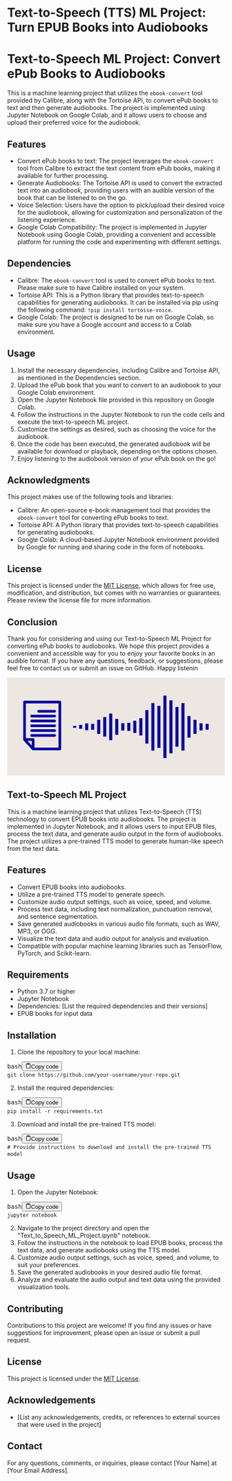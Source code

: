 # Text-to-Speech (TTS) ML Project: Turn EPUB Books into Audiobooks

# Text-to-Speech ML Project: Convert ePub Books to Audiobooks

This is a machine learning project that utilizes the `ebook-convert` tool provided by Calibre, along with the Tortoise API, to convert ePub books to text and then generate audiobooks. The project is implemented using Jupyter Notebook on Google Colab, and it allows users to choose and upload their preferred voice for the audiobook.

## Features

* Convert ePub books to text: The project leverages the `ebook-convert` tool from Calibre to extract the text content from ePub books, making it available for further processing.
* Generate Audiobooks: The Tortoise API is used to convert the extracted text into an audiobook, providing users with an audible version of the book that can be listened to on the go.
* Voice Selection: Users have the option to pick/upload their desired voice for the audiobook, allowing for customization and personalization of the listening experience.
* Google Colab Compatibility: The project is implemented in Jupyter Notebook using Google Colab, providing a convenient and accessible platform for running the code and experimenting with different settings.

## Dependencies

* Calibre: The `ebook-convert` tool is used to convert ePub books to text. Please make sure to have Calibre installed on your system.
* Tortoise API: This is a Python library that provides text-to-speech capabilities for generating audiobooks. It can be installed via pip using the following command: `!pip install tortoise-voice`.
* Google Colab: The project is designed to be run on Google Colab, so make sure you have a Google account and access to a Colab environment.

## Usage

1. Install the necessary dependencies, including Calibre and Tortoise API, as mentioned in the Dependencies section.
2. Upload the ePub book that you want to convert to an audiobook to your Google Colab environment.
3. Open the Jupyter Notebook file provided in this repository on Google Colab.
4. Follow the instructions in the Jupyter Notebook to run the code cells and execute the text-to-speech ML project.
5. Customize the settings as desired, such as choosing the voice for the audiobook.
6. Once the code has been executed, the generated audiobook will be available for download or playback, depending on the options chosen.
7. Enjoy listening to the audiobook version of your ePub book on the go!

## Acknowledgments

This project makes use of the following tools and libraries:

* Calibre: An open-source e-book management tool that provides the `ebook-convert` tool for converting ePub books to text.
* Tortoise API: A Python library that provides text-to-speech capabilities for generating audiobooks.
* Google Colab: A cloud-based Jupyter Notebook environment provided by Google for running and sharing code in the form of notebooks.

## License

This project is licensed under the [MIT License](https://chat.openai.com/c/LICENSE), which allows for free use, modification, and distribution, but comes with no warranties or guarantees. Please review the license file for more information.

## Conclusion

Thank you for considering and using our Text-to-Speech ML Project for converting ePub books to audiobooks. We hope this project provides a convenient and accessible way for you to enjoy your favorite books in an audible format. If you have any questions, feedback, or suggestions, please feel free to contact us or submit an issue on GitHub. Happy listenin

![1681477053391](image/readme/1681477053391.png)

## Text-to-Speech ML Project

This is a machine learning project that utilizes Text-to-Speech (TTS) technology to convert EPUB books into audiobooks. The project is implemented in Jupyter Notebook, and it allows users to input EPUB files, process the text data, and generate audio output in the form of audiobooks. The project utilizes a pre-trained TTS model to generate human-like speech from the text data.

## Features

* Convert EPUB books into audiobooks.
* Utilize a pre-trained TTS model to generate speech.
* Customize audio output settings, such as voice, speed, and volume.
* Process text data, including text normalization, punctuation removal, and sentence segmentation.
* Save generated audiobooks in various audio file formats, such as WAV, MP3, or OGG.
* Visualize the text data and audio output for analysis and evaluation.
* Compatible with popular machine learning libraries such as TensorFlow, PyTorch, and Scikit-learn.

## Requirements

* Python 3.7 or higher
* Jupyter Notebook
* Dependencies: [List the required dependencies and their versions]
* EPUB books for input data

## Installation

1. Clone the repository to your local machine:

<pre><div class="bg-black rounded-md mb-4"><div class="flex items-center relative text-gray-200 bg-gray-800 px-4 py-2 text-xs font-sans justify-between rounded-t-md"><span>bash</span><button class="flex ml-auto gap-2"><svg stroke="currentColor" fill="none" stroke-width="2" viewBox="0 0 24 24" stroke-linecap="round" stroke-linejoin="round" class="h-4 w-4" height="1em" width="1em" xmlns="http://www.w3.org/2000/svg"><path d="M16 4h2a2 2 0 0 1 2 2v14a2 2 0 0 1-2 2H6a2 2 0 0 1-2-2V6a2 2 0 0 1 2-2h2"></path><rect x="8" y="2" width="8" height="4" rx="1" ry="1"></rect></svg>Copy code</button></div><div class="p-4 overflow-y-auto"><code class="!whitespace-pre hljs language-bash">git clone https://github.com/your-username/your-repo.git
</code></div></div></pre>

2. Install the required dependencies:

<pre><div class="bg-black rounded-md mb-4"><div class="flex items-center relative text-gray-200 bg-gray-800 px-4 py-2 text-xs font-sans justify-between rounded-t-md"><span>bash</span><button class="flex ml-auto gap-2"><svg stroke="currentColor" fill="none" stroke-width="2" viewBox="0 0 24 24" stroke-linecap="round" stroke-linejoin="round" class="h-4 w-4" height="1em" width="1em" xmlns="http://www.w3.org/2000/svg"><path d="M16 4h2a2 2 0 0 1 2 2v14a2 2 0 0 1-2 2H6a2 2 0 0 1-2-2V6a2 2 0 0 1 2-2h2"></path><rect x="8" y="2" width="8" height="4" rx="1" ry="1"></rect></svg>Copy code</button></div><div class="p-4 overflow-y-auto"><code class="!whitespace-pre hljs language-bash">pip install -r requirements.txt
</code></div></div></pre>

3. Download and install the pre-trained TTS model:

<pre><div class="bg-black rounded-md mb-4"><div class="flex items-center relative text-gray-200 bg-gray-800 px-4 py-2 text-xs font-sans justify-between rounded-t-md"><span>bash</span><button class="flex ml-auto gap-2"><svg stroke="currentColor" fill="none" stroke-width="2" viewBox="0 0 24 24" stroke-linecap="round" stroke-linejoin="round" class="h-4 w-4" height="1em" width="1em" xmlns="http://www.w3.org/2000/svg"><path d="M16 4h2a2 2 0 0 1 2 2v14a2 2 0 0 1-2 2H6a2 2 0 0 1-2-2V6a2 2 0 0 1 2-2h2"></path><rect x="8" y="2" width="8" height="4" rx="1" ry="1"></rect></svg>Copy code</button></div><div class="p-4 overflow-y-auto"><code class="!whitespace-pre hljs language-bash"># Provide instructions to download and install the pre-trained TTS model
</code></div></div></pre>

## Usage

1. Open the Jupyter Notebook:

<pre><div class="bg-black rounded-md mb-4"><div class="flex items-center relative text-gray-200 bg-gray-800 px-4 py-2 text-xs font-sans justify-between rounded-t-md"><span>bash</span><button class="flex ml-auto gap-2"><svg stroke="currentColor" fill="none" stroke-width="2" viewBox="0 0 24 24" stroke-linecap="round" stroke-linejoin="round" class="h-4 w-4" height="1em" width="1em" xmlns="http://www.w3.org/2000/svg"><path d="M16 4h2a2 2 0 0 1 2 2v14a2 2 0 0 1-2 2H6a2 2 0 0 1-2-2V6a2 2 0 0 1 2-2h2"></path><rect x="8" y="2" width="8" height="4" rx="1" ry="1"></rect></svg>Copy code</button></div><div class="p-4 overflow-y-auto"><code class="!whitespace-pre hljs language-bash">jupyter notebook
</code></div></div></pre>

2. Navigate to the project directory and open the "Text_to_Speech_ML_Project.ipynb" notebook.
3. Follow the instructions in the notebook to load EPUB books, process the text data, and generate audiobooks using the TTS model.
4. Customize audio output settings, such as voice, speed, and volume, to suit your preferences.
5. Save the generated audiobooks in your desired audio file format.
6. Analyze and evaluate the audio output and text data using the provided visualization tools.

## Contributing

Contributions to this project are welcome! If you find any issues or have suggestions for improvement, please open an issue or submit a pull request.

## License

This project is licensed under the [MIT License](https://chat.openai.com/c/LICENSE).

## Acknowledgements

* [List any acknowledgements, credits, or references to external sources that were used in the project]

## Contact

For any questions, comments, or inquiries, please contact [Your Name] at [Your Email Address].
